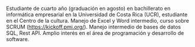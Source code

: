 Estudiante de cuarto año (graduación en agosto) en bachillerato en informática empresarial en la Universidad de Costa Rica (UCR), estudiante en el Centro de la cultura. Manejo de Excel y Word intermedio, curso sobre SCRUM (https://kickoff.pmi.org/). Manejo intermedio de bases de datos SQL, Rest API. Amplio interés en el área de programación y desarrollo de software. 
